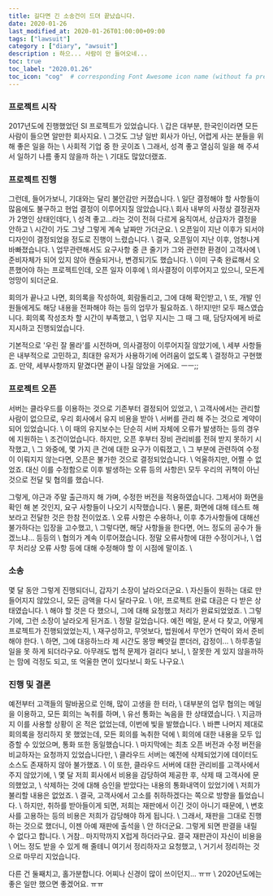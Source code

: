 ```yaml
---
title: 길다면 긴 소송건이 드뎌 끝났습니다.
date: 2020-01-26
last_modified_at: 2020-01-26T01:00:00+09:00
tags: ["lawsuit"]
category : ["diary", "awsuit"]
description : 하으... 사람이 안 들어오네...
toc: true
toc_label: "2020.01.26"
toc_icon: "cog"  # corresponding Font Awesome icon name (without fa prefix)
---
```


### 프로젝트 시작
2017년도에 진행했었던 SI 프로젝트가 있었습니다. \\
갑은 대부분, 한국인이라면 모든 사람이 들으면 알만한 회사지요. \\
그것도 그냥 일반 회사가 아닌, 어렵게 사는 분들을 위해 좋은 일을 하는 \\
사회적 기업 중 한 곳이죠 \\
그래서, 성격 좋고 열심히 일을 해 주셔서 일하기 나름 좋지 않을까 하는 \\
기대도 많았더랬죠.

### 프로젝트 진행
그런데, 들어가보니, 기대와는 달리 불안감만 커졌습니다. \\
일단 결정해야 할 사항들이 많음에도 불구하고 현업 결정이 이루어지질 않았습니다.\\
회사 내부의 사정상 결정권자가 2명인 상태인데다, \\
성격 좋고...라는 것이 전혀 다르게 움직여서, 상급자가 결정을 안하고 \\
시간이 가도 그냥 그렇게 계속 날짜만 가더군요. \\
오픈일이 지난 이후가 되서야 디자인이 결정되었을 정도로 진행이 느렸습니다. \\
결국, 오픈일이 지난 이후, 엄청나게 바빠졌습니다. \\
업무관련해서도 요구사항 중 큰 줄기가 그와 관련한 환경이 고객사에 \\
준비자체가 되어 있지 않아 캔슬되거나, 변경되기도 했습니다. \\
이미 구축 완료해서 오픈했어야 하는 프로젝트인데, 오픈 일자 이후에 \\
의사결정이 이루어지고 있으니, 모든게 엉망이 되더군요. 

회의가 끝나고 나면, 회의록을 작성하여, 회람돌리고, 그에 대해 확인받고, \\
또, 개발 인원들에게도 해당 내용을 전파해야 하는 등의 업무가 필요하죠. \\
하!지!만! 모두 패스였습니다. 회의록 작성조차 할 시간이 부족했고, \\
업무 지시는 그 때 그 때, 담당자에게 바로 지시하고 진행되었습니다. 

기본적으로 '우린 잘 몰라'를 시전하며, 의사결정이 이루어지질 않았기에, \\
세부 사항들은 내부적으로 고민하고, 최대한 유저가 사용하기에 어려움이 없도록 \\
결정하고 구현했죠. 만약, 세부사항까지 맡겼다면 끝이 나질 않았을 거에요. ㅡㅡ;; 

### 프로젝트 오픈
서버는 클라우드를 이용하는 것으로 기존부터 결정되어 있었고, \\
고객사에서는 관리할 사람이 없으므로, 우리 회사에서 유지 비용을 받아 \\
서버를 관리 해 주는 것으로 계약이 되어 있었습니다. \\
이 때의 유지보수는 단순히 서버 자체에 오류가 발생하는 등의 경우에 지원하는 \\
조건이었습니다. 하지만, 오픈 후부터 장비 관리비를 전혀 받지 못하기 시작했고, \\
그 와중에, 몇 가지 큰 건에 대한 요구가 이뤄졌고, \\
그 부분에 관련하여 수정이 이뤄지지 않는다면, 오픈은 불가한 것으로 결정되었습니다. \\
억울하지만, 어쩔 수 없었죠. 대신 이를 수정함으로 이후 발생하는 오류 등의 사항은\\
모두 우리의 귀책이 아닌 것으로 전달 및 협의를 했습니다. 

그렇게, 야근과 주말 출근까지 해 가며, 수정한 버전을 적용하였습니다. 
그제서야 화면을 확인 해 본 것인지, 요구 사항들이 나오기 시작했습니다. \\
물론, 화면에 대해 테스트 해 보라고 전달한 것은 한참 전이었죠. \\
오류 사항은 수용하나, 이후 추가사항들에 대해선 불가하다는 입장을 고수했고, \\
그렇다면, 해당 사항들을 한다면, 어느 정도의 공수가 들겠느냐... 등등의 \\
협의가 계속 이루어졌습니다. 정말 오류사항에 대한 수정이거나, \\
업무 처리상 오류 사항 등에 대해 수정해야 할 이 시점에 말이죠. \\

### 소송
몇 달 동안 그렇게 진행되더니, 갑자기 소장이 날라오더군요. \\
자신들이 원하는 대로 만들어지지 않았으니, 모든 금액을 다시 달라구요. \\
아!, 프로젝트 완료 대금은 다 받은 상태였습니다. \\
해야 할 것은 다 했으니, 그에 대해 요청했고 처리가 완료되었었죠. \\
그렇기에, 그런 소장이 날라오게 된거죠. \\
정말 길었습니다. 예전 메일, 문서 다 찾고, 어떻게 프로젝트가 진행되었었는지, \\
재구성하고, 무엇보다, 법원에서 무언가 연락이 와서 준비해야 한다. \\
하면, 그에 대응하느라 제 시간도 몽땅 빼앗길 뿐더러, 감정이... \\
하루종일 일을 못 하게 되더라구요. 아무래도 법적 문제가 걸리다 보니, \\
잘못한 게 있지 않을까하는 맘에 걱정도 되고, 또 억울한 면이 있다보니 화도 나구요.\\

### 진행 및 결론
예전부터 고객들의 말바꿈으로 인해, 많이 고생을 한 터라, \\
대부분의 업무 협의는 메일을 이용하고, 모든 회의는 녹취를 하며, \\
유선 통화는 녹음을 한 상태였습니다. \\
지금까지 이를 사용할 상황이 온 적은 없었는데, 이번에 빛을 발했습니다. \\
바쁜 나머지 제대로 회의록을 정리하지 못 했었는데, 모든 회의를 녹취한 덕에 \\
회의에 대한 내용을 모두 입증할 수 있었으며, 통화 또한 동일했습니다. \\
마지막에는 최초 오픈 버전과 수정 버전을 비교하자는 요청까지 있었습니다만, \\
클라우드 서버는 예전에 삭제되었기에 데이터도 소스도 존재하지 않아 불가했죠. \\
이 또한, 클라우드 서버에 대한 관리비를 고객사에서 주지 않았기에, \\
몇 달 저희 회사에서 비용을 감당하여 제공한 후, 삭제 때 고객사에 문의했었고, \\
삭제하는 것에 대해 승인을 받았다는 내용의 통화내역이 있었기에 \\
저희가 불리할 내용은 없었죠. \\
결국, 고객사에서 고소를 취하하겠다는 쪽으로 방향을 틀었습니다. \\
하지만, 취하를 받아들이게 되면, 저희는 재판에서 이긴 것이 아니기 때문에, \\
변호사를 고용하는 등의 비용은 저희가 감당해야 하게 됩니다. \\
그래서, 재판을 그대로 진행하는 것으로 했더니, 이젠 아예 재판에 출석을 \\
안 하더군요. 그렇게 되면 판결을 내릴 수 없다고 합니다. \\
거참.. 마지막까지 X럽게 하더라구요. 결국 재판관이 자신이 비용을 \\
어느 정도 받을 수 있게 해 줄테니 여기서 정리하자고 요청했고, \\
거기서 정리하는 것으로 마무리 지었습니다. 

다른 건 둘째치고, 홀가분합니다. 어찌나 신경이 많이 쓰이던지... ㅠㅠ \\
2020년도에는 좋은 일만 했으면 좋겠어요. ㅠㅠ


<!-- 
### RDS를 없애야 할 듯해요.
설정 공유 및 컴파일 자동화를 위해, gradle을 사용하기로 함   - gradle과 gradle DSL는 다른 것인가?
1.1.1. https://stackoverflow.com/questions/38336576/what-does-dsl-mean-in-gradle
1.1.2. Simply, it stands for 'Domain Specific Language'. IMO, in gradle context, DSL gives you a gradle specific way to form your build scripts. More precisely, it's a plugin-based build system that defines a way of setting up your build script using (mainly) building blocks defined in various plugins.라는 답변을 찾음.
1.1.3. gradle과 gradle DSL이라고 쓰는 것은 다른 것을 뜻함은 아닌 듯함.검색 시 2가지 내용 모두 그대로 사용이 가능할 것으로 판단

   - DSL이란 무엇인가?
1) DSL이란
1.1.3.1. 특정 도메인(산업, 분야등 특정 영역)에 특화된 언어를 말한다. 
1.1.3.2. "문제 영역의 해결에는 그 영역의 언어를 전제로 둬야하며, 거기에서 프로그래밍 솔루션을 꺼내는 것이 중요하다." 라고 Dave Thomas가 한 말을 생각하면 이해하기 쉽다.
1.1.3.3. 특정 영역의 문제 해결에는 그 영역에 맞는 특화된 도구를 사용하자라는 것이다. 어찌보면 과도로 끝내도 될 일을 맥가이버칼을 들이대는 격이다. 그리고 표현 방식은 해당 도메인의 전문가가 이해할 수 있는 형태(고급 언어)여야 한다.
1.1.3.4. 실제로 Ruby처럼 그 코드가 일반 자연어를 읽는 것과 같이 쉽게 이해되기 때문에 도메인 전문가와 프로그래머가 아이디어를 공유하기 좋고 거기에 Lisp 계열이어서 DSL에 많이 활용된다.
1.1.3.5. 그리고 DSL은 개발 생산성과 도메인 전문가와 커뮤니케이션을 원할하게 하기 위해서도입되는 경향이 많지만, No Silver Bullet.
1.1.3.6. 참고로 UNIX에서도 특정한 응용 영역의 문제를 해결하기 위해 그 영역에만 적용할 수 있는 특수한 언어를 만들어 문제를 해결하는 오랜 전통이 존재한다. 이런 언어를 "작은 언어(little language)", 또는 "미니 언어(mini language)"라고 부르는데 DSL도 이와 유사하다고 볼 수 있다.
2) 내부 DSL과 외부 DSL
가) 내부 DSL
1.1.3.6.1. 호스트 언어 구문을 이용하여 자체적으로 의존하는 무언가를 만드는 경우에 해당된다.
1.1.3.6.2. 내부 DSL에서는 API와 DSL의 경계가 모호해 비슷하게 생각하는 경향이 있다. 좀 더 일반 사용자가 알아보기 쉬운 API가 내부 DSL로 생각해도 될 듯 하다.
1.1.3.6.3. 호스트 언어 능력과 지금까지 사용하던 도구를 그대로 사용할 수 있다는 점,처리 결과를 쉽게 예측할 수 있어서 해당 언어를 잘 알면 친근할 수 있다.
1.1.3.6.4. 형태 : 메타 프로그래밍의 형태로 언어에 미니 언어를 만들 수 있다.  : 원래 언어로 새로운 구문으로 도입 된다. 그래서 언어 확장을 일으켜 다른 언어가 된다. : 인라인 코드 형태로 표현될 수도 있다.
1.1.3.6.5. 적합한 언어 : Lisp, Ruby, Smalltalk
나) 외부 DSL
(1) 호스트 언어와 다른 언어 (XML, Makefile과 같은 고유 형식)에서 생성된 DSL.
(2) GUI 도구를 제공해 주는 것이 특징.
(3) 외부 DSL에서는 DSL과 범용 언어(GPL : General Purpose Language)과의 경계가 모호해지는 경향이 있다. : 그 차이는 언어 작성자와 언어 사용자의 목적에 있다. 특정 영역에서 언어의 작성자가   아닌 사용자의 목적에 부합하는, 이해를 할 수 있으면 외부 DSL이다.
(4) 외부 DSL 개발자가 자유롭게 DSL의 형식을 결정할 수 있다.
(5) 형태 : 실행 파일에서 DSL 을 동적 로딩할 수 있다. : DSL 컴파일러를 만들어서 표현할 수 있다. : DSL을 범용 언어로 코드로 변환한다.
(6) 적합한 언어 : Java, C#, C++
2) DSL의 장점과 단점
1.1.3.7. 장점
1.1.3.7.1. 반복이 제거되고 비슷한 처리 코드는 자동 생성(템플릿) 된다.
1.1.3.7.2. 프로그래밍 코드의 양이 적고 가독성이 높다.
1.1.3.7.3. 특정 프로그래머(lay programer - martin fowler)들과 커뮤니케이션이 쉽다. : XML, CSS, SQL 등
1.1.3.8. 단점
1.1.3.8.1. 설계가 어렵다.
1.1.3.8.2. 잘 설계가 되지 않는다면 읽기 어려운 코드가 될 수 있다.
1.1.3.8.3. 하위 호환성을 유지해야 한다.
3) 우리 주변에 있는 DSL
가) java  : ANT, Maven, struts-config.xml, Seasar2 S2DAO,   HQL(Hibernate Query Language),  JMock
가) Ruby : Rails Validations, Rails ActiveRecord, Rake, RSpec, Capistrano, Cucumber
나) 기타 : SQL, CSS, Regular Expression(정규식), Make, graphviz





intellij.... 하나의 프로젝트 밑에.. 모듈을 여러개 두어서....
그 모듈이 동일하지만, 하나는 java, 하나는 kotlin... 이렇게...
jar export는 모듈 단위로... 안 되나? -->

